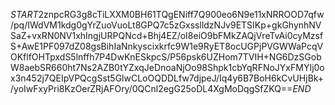 $START$2znpcRG3g8cTiLXXM0BH61TQgENiff7Q900eo6N9e11xNRROOD7qfw/pq/IWdVM1kdg0gYrZuoVuoLt8GPQ7c5zGxsslldzNJv9ETSIKp+gkGhynhNVSaZ+vxRN0NV1xhIngjURPQNcd+Bhj4EZ/oI8eiO9bFMkZAQjVreTvAi0cyMzsfS+AwE1PF097dZ08gsBihIaNnkyscixkrfc9W1e9RyET8ocUGPjPVGWWaPcqVOKflfOHTpxdS5lnffh7P4DwKnESkpcS/P56psk6UZHom7TVIH+NG6DzSGobW8aebSR660ht7Ns2AZB0tYZxqJeDnoaNjOo98Shpk1cbYqRFNoJYxFMYIj0ox3n452j7QEIpVPQcgSst5GlwCLoOQDDLfw7djpeJ/Iq4y6B7BoH6kCvUHjBk+/yoIwFxyPri8KzOerZRjAFOry/0QCnl2egG25oDL4XgMoDqgSfZKQ==$END$